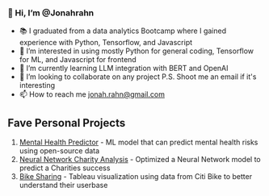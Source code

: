 ### 👋 Hi, I’m @Jonahrahn
- 📚 I graduated from a data analytics Bootcamp where I gained experience with Python, Tensorflow, and Javascript
- 👀 I’m interested in using mostly Python for general coding, Tensorflow for ML, and Javascript for frontend
- 🌱 I’m currently learning LLM integration with BERT and OpenAI
- 💞️ I’m looking to collaborate on any project   P.S. Shoot me an email if it's interesting
- 📫 How to reach me jonah.rahn@gmail.com  

## Fave Personal Projects
1. [Mental Health Predictor](https://github.com/Jonahrahn/Mental_Health_Predictor) -  ML model that can predict mental health risks using open-source data
2. [Neural Network Charity Analysis](https://github.com/Jonahrahn/Neural_Network_Charity_Analysis) - Optimized a Neural Network model to predict a Charities success
3. [Bike Sharing](https://github.com/Jonahrahn/BikeSharing) -  Tableau visualization using data from Citi Bike to better understand their userbase
<!---
Jonahrahn/Jonahrahn is a ✨ special ✨ repository because its `README.md` (this file) appears on your GitHub profile.
You can click the Preview link to take a look at your changes.
--->
